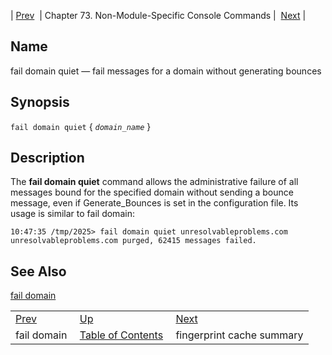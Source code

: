 | [Prev](console_commands.fail_domain)  | Chapter 73. Non-Module-Specific Console Commands |  [Next](console_commands.fingerprint_cache_summary) |

<a name="console_commands.fail_domain_quiet"></a>
## Name

fail domain quiet — fail messages for a domain without generating bounces

## Synopsis

`fail domain quiet` { *`domain_name`* }

<a name="idp13050480"></a>
## Description

The **fail domain quiet**              command allows the administrative failure of all messages bound for the specified domain without sending a bounce message, even if Generate_Bounces is set in the configuration file. Its usage is similar to fail domain:

```
10:47:35 /tmp/2025> fail domain quiet unresolvableproblems.com
unresolvableproblems.com purged, 62415 messages failed.
```
<a name="idp13053504"></a>
## See Also

[fail domain](console_commands.fail_domain "fail domain")

|     |     |     |
| --- | --- | --- |
| [Prev](console_commands.fail_domain)  | [Up](console.cmds.ref) |  [Next](console_commands.fingerprint_cache_summary) |
| fail domain  | [Table of Contents](index) |  fingerprint cache summary |

